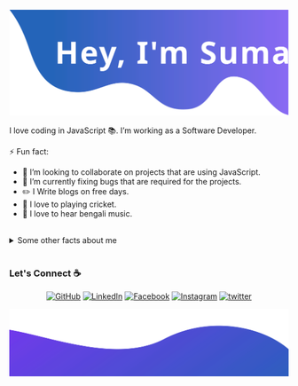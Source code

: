 ![alt text](./images/top.svg)

I love coding in JavaScript 📚. I’m working as a Software Developer.

<!--
**imSmaity/imSmaity** is a ✨ _special_ ✨ repository because its `README.md` (this file) appears on your GitHub profile.

Here are some ideas to get you started:

- 🔭 I’m currently working on ...
- 🌱 I’m currently learning ...
- 👯 I’m looking to collaborate on ...
- 🤔 I’m looking for help with ...
- 💬 Ask me about ...
- 📫 How to reach me: ...
- 😄 Pronouns: ...
- ⚡ Fun fact: ...
on dev.to
-->
⚡ Fun fact:
- 👯 I’m looking to collaborate on projects that are using JavaScript.
- 🌱 I’m currently fixing bugs that are required for the projects.
- ✏️ I Write blogs on free days.
- 🏏 I love to playing cricket.
- 🎵 I love to hear bengali music.

<br>

<details>
  <summary>Some other facts about me</summary>
  <br>

  ![My github stats](https://github-readme-stats.vercel.app/api?username=imSmaity&show_icons=true&theme=nord)
  <br><br>
</details>
<br>

### Let's Connect ☕
<p align="center">
	<a href="https://github.com/imSmaity"><img src="https://img.icons8.com/bubbles/50/000000/github.png" alt="GitHub"/></a>
	<a href="https://www.linkedin.com/in/suman-maity-792b541a2"><img src="https://img.icons8.com/bubbles/50/000000/linkedin.png" alt="LinkedIn"/></a>
	<a href="https://www.facebook.com/profile.php?id=100011101966545"><img src="https://img.icons8.com/bubbles/50/000000/facebook-new.png" alt="Facebook"/></a>
	<a href="https://www.instagram.com/_sumanmaity"><img src="https://img.icons8.com/bubbles/50/000000/instagram.png" alt="Instagram"/></a>
	<a href="https://twitter.com/iams_maity"><img src="https://img.icons8.com/bubbles/50/000000/twitter-circled.png" alt='twitter'/></a>
</p>
<!-- <br>
<p align="center">
    <a href="https://visitor-badge.glitch.me/">
      <img align="center" src="https://page-views.glitch.me/badge?page_id=imSmaity.jayehernandez">
    </a>
  </p>
</p> -->

![alt text](./images/bottom.svg)
